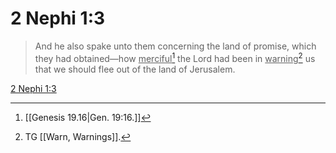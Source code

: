 # 2 Nephi 1:3

> And he also spake unto them concerning the land of promise, which they had obtained—how <u>merciful</u>[^a] the Lord had been in <u>warning</u>[^b] us that we should flee out of the land of Jerusalem.

[2 Nephi 1:3](https://www.churchofjesuschrist.org/study/scriptures/bofm/2-ne/1?lang=eng&id=p3#p3)


[^a]: [[Genesis 19.16|Gen. 19:16.]]
[^b]: TG [[Warn, Warnings]].
